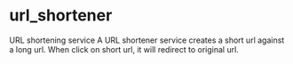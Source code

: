 # url_shortener
URL shortening service
A URL shortener service creates a short url against a long url.
When click on short url, it will redirect to original url.

